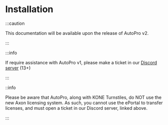# Installation

:::caution

This documentation will be available upon the release of AutoPro v2.

:::

:::info

If require assistance with AutoPro v1, please make a ticket in our [Discord server](https://whitehill.club/discord) (13+)

:::

::info

Please be aware that AutoPro, along with KONE Turnstiles, do NOT use the new Axon licensing system. As such, you cannot use the ePortal to transfer licenses, and must open a ticket in our Discord server, linked above.

:::
